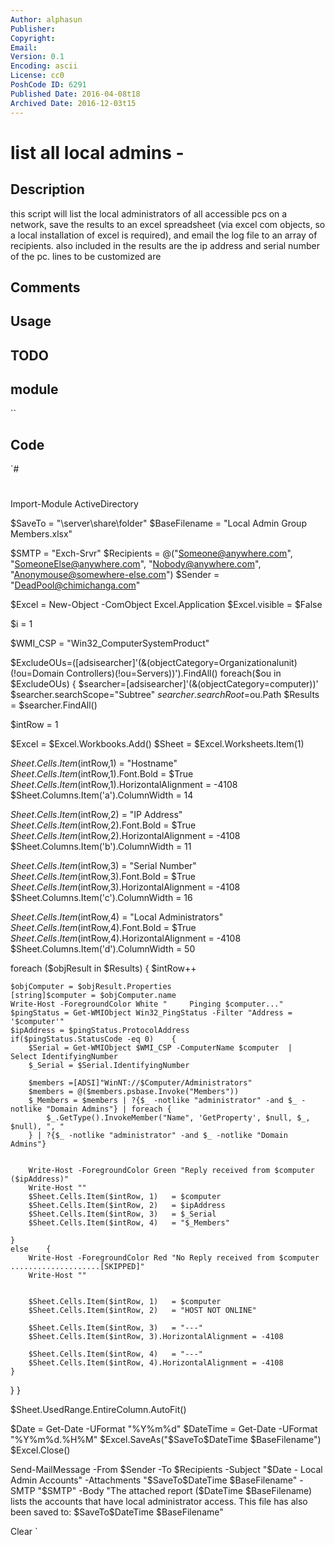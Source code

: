 ```yaml
---
Author: alphasun
Publisher: 
Copyright: 
Email: 
Version: 0.1
Encoding: ascii
License: cc0
PoshCode ID: 6291
Published Date: 2016-04-08t18
Archived Date: 2016-12-03t15
---
```


# list all local admins - 

## Description

this script will list the local administrators of all accessible pcs on a network, save the results to an excel spreadsheet (via excel com objects, so a local installation of excel is required), and email the log file to an array of recipients. also included in the results are the ip address and serial number of the pc. lines to be customized are

## Comments



## Usage



## TODO



## module

``

## Code

`#
 #
 Import-Module ActiveDirectory
 
 $SaveTo = "\\server\share\folder"
 $BaseFilename = "Local Admin Group Members.xlsx"
 
 $SMTP = "Exch-Srvr"
 $Recipients = @("Someone@anywhere.com", "SomeoneElse@anywhere.com", "Nobody@anywhere.com", "Anonymouse@somewhere-else.com")
 $Sender = "DeadPool@chimichanga.com"
 
 $Excel = New-Object -ComObject Excel.Application
 $Excel.visible = $False
 
 $i = 1
 
 $WMI_CSP = "Win32_ComputerSystemProduct"
 
 $ExcludeOUs=([adsisearcher]'(&(objectCategory=Organizationalunit)(!ou=Domain Controllers)(!ou=Servers))').FindAll()
 foreach($ou in $ExcludeOUs)
 {
 	$searcher=[adsisearcher]'(&(objectCategory=computer))'
 	$searcher.searchScope="Subtree"
 	$searcher.searchRoot=$ou.Path
 	$Results = $searcher.FindAll()
 
 $intRow = 1
 
 $Excel = $Excel.Workbooks.Add()
 $Sheet = $Excel.Worksheets.Item(1)
 
 $Sheet.Cells.Item($intRow,1)  = "Hostname"
 $Sheet.Cells.Item($intRow,1).Font.Bold = $True
 $Sheet.Cells.Item($intRow,1).HorizontalAlignment = -4108
 $Sheet.Columns.Item('a').ColumnWidth = 14
 
 $Sheet.Cells.Item($intRow,2)  = "IP Address"
 $Sheet.Cells.Item($intRow,2).Font.Bold = $True
 $Sheet.Cells.Item($intRow,2).HorizontalAlignment = -4108
 $Sheet.Columns.Item('b').ColumnWidth = 11
 
 $Sheet.Cells.Item($intRow,3) = "Serial Number"
 $Sheet.Cells.Item($intRow,3).Font.Bold = $True
 $Sheet.Cells.Item($intRow,3).HorizontalAlignment = -4108
 $Sheet.Columns.Item('c').ColumnWidth = 16
 
 $Sheet.Cells.Item($intRow,4) = "Local Administrators"
 $Sheet.Cells.Item($intRow,4).Font.Bold = $True
 $Sheet.Cells.Item($intRow,4).HorizontalAlignment = -4108
 $Sheet.Columns.Item('d').ColumnWidth = 50
 
 foreach ($objResult in $Results)	{
 	$intRow++
 
 	$objComputer = $objResult.Properties
 	[string]$computer = $objComputer.name
 	Write-Host -ForegroundColor White "     Pinging $computer..."
 	$pingStatus = Get-WMIObject Win32_PingStatus -Filter "Address = '$computer'"
 	$ipAddress = $pingStatus.ProtocolAddress
 	if($pingStatus.StatusCode -eq 0)	{
 		$Serial = Get-WMIObject $WMI_CSP -ComputerName $computer  |  Select IdentifyingNumber
 		$_Serial = $Serial.IdentifyingNumber
 
 		$members =[ADSI]"WinNT://$Computer/Administrators"
 		$members = @($members.psbase.Invoke("Members"))
 		$_Members = $members | ?{$_ -notlike "administrator" -and $_ -notlike "Domain Admins"} | foreach {
 			$_.GetType().InvokeMember("Name", 'GetProperty', $null, $_, $null), ", "
 		} | ?{$_ -notlike "administrator" -and $_ -notlike "Domain Admins"}
 
 
 		Write-Host -ForegroundColor Green "Reply received from $computer ($ipAddress)"
 		Write-Host ""
 		$Sheet.Cells.Item($intRow, 1)   = $computer
 		$Sheet.Cells.Item($intRow, 2)   = $ipAddress
 		$Sheet.Cells.Item($intRow, 3)   = $_Serial
 		$Sheet.Cells.Item($intRow, 4)   = "$_Members"
 
 	}
 	else	{
 		Write-Host -ForegroundColor Red "No Reply received from $computer ....................[SKIPPED]"
 		Write-Host ""
 
 
 		$Sheet.Cells.Item($intRow, 1)   = $computer
 		$Sheet.Cells.Item($intRow, 2)   = "HOST NOT ONLINE"
 
 		$Sheet.Cells.Item($intRow, 3)   = "---"
 		$Sheet.Cells.Item($intRow, 3).HorizontalAlignment = -4108
 		
 		$Sheet.Cells.Item($intRow, 4)   = "---"
 		$Sheet.Cells.Item($intRow, 4).HorizontalAlignment = -4108
 	}
 }
 }
 
 $Sheet.UsedRange.EntireColumn.AutoFit()
 
 $Date = Get-Date -UFormat "%Y%m%d"
 $DateTime = Get-Date -UFormat "%Y%m%d.%H%M"
 $Excel.SaveAs("$SaveTo\$DateTime $BaseFilename")
 $Excel.Close()
 
 Send-MailMessage -From $Sender -To $Recipients -Subject "$Date - Local Admin Accounts" -Attachments "$SaveTo\$DateTime $BaseFilename" -SMTP "$SMTP" -Body "The attached report ($DateTime $BaseFilename) lists the accounts that have local administrator access. This file has also been saved to:  $SaveTo\$DateTime $BaseFilename"
 
 Clear
`

